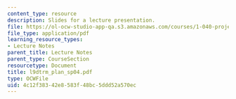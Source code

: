 ```yaml
---
content_type: resource
description: Slides for a lecture presentation.
file: https://ol-ocw-studio-app-qa.s3.amazonaws.com/courses/1-040-project-management-spring-2004/4c12f38342e8583f48bc5ddd52a570ec_l9dtrm_plan_sp04.pdf
file_type: application/pdf
learning_resource_types:
- Lecture Notes
parent_title: Lecture Notes
parent_type: CourseSection
resourcetype: Document
title: l9dtrm_plan_sp04.pdf
type: OCWFile
uid: 4c12f383-42e8-583f-48bc-5ddd52a570ec
---
```

